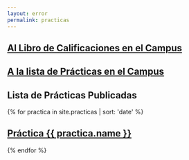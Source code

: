 ```yaml
---
layout: error
permalink: practicas
---
```


## [Al Libro de Calificaciones en el Campus]({{site.calificador}})

## [A la lista de Prácticas en el Campus]({{site.campus_virtual}})

## Lista de Prácticas Publicadas

{% for practica in site.practicas | sort: 'date' %}

##  <a href="{{ practica.myurl }}">Práctica {{ practica.name }}</a>

{% endfor %}
